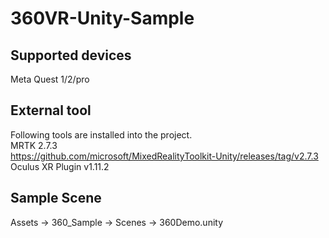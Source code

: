 # 360VR-Unity-Sample
## Supported devices
Meta Quest 1/2/pro

## External tool
Following tools are installed into the project.<br>
MRTK 2.7.3 <br>
https://github.com/microsoft/MixedRealityToolkit-Unity/releases/tag/v2.7.3
<br>
Oculus XR Plugin v1.11.2<br>

## Sample Scene
Assets -> 360_Sample -> Scenes -> 360Demo.unity
